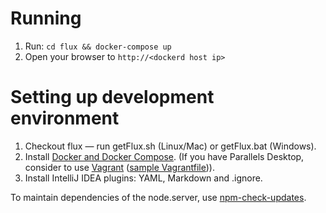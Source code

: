 # Running
1. Run: `cd flux && docker-compose up`
2. Open your browser to `http://<dockerd host ip>`

# Setting up development environment
1. Checkout flux — run getFlux.sh (Linux/Mac) or getFlux.bat (Windows).
2. Install [Docker and Docker Compose](https://docs.docker.com/compose/install/). (If you have Parallels Desktop, consider to use [Vagrant](https://github.com/Parallels/vagrant-parallels/issues/115) ([sample Vagrantfile](https://dl.dropboxusercontent.com/u/43511007/Vagrantfile))).
3. Install IntelliJ IDEA plugins: YAML, Markdown and .ignore.

To maintain dependencies of the node.server, use [npm-check-updates](https://www.npmjs.com/package/npm-check-updates).

